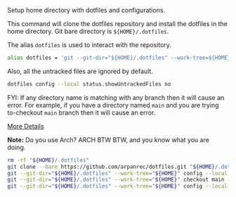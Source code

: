 Setup home directory with dotfiles and configurations.

This command will clone the dotfiles repository and install the dotfiles in the home directory.
Git bare directory is `${HOME}/.dotfiles`.

The alias `dotfiles` is used to interact with the repository.

```bash
alias dotfiles = 'git --git-dir="${HOME}/.dotfiles" --work-tree=${HOME}'
```

Also, all the untracked files are ignored by default.

```bash
dotfiles config --local status.showUntrackedFiles no
```

FYI: If any directory name is matching with any branch then it will cause an error.
For example, if you have a directory named `main` and you are trying to-checkout `main` branch then it will cause an error.

[More Details](https://wiki.archlinux.org/title/Dotfiles)

**Note:** Do you use Arch? ARCH BTW BTW, and you know what you are doing.

```bash
rm -rf "${HOME}/.dotfiles"
git clone --bare https://github.com/arpanrec/dotfiles.git "${HOME}/.dotfiles"
git --git-dir="${HOME}/.dotfiles" --work-tree="${HOME}" config --local status.showUntrackedFiles no
git --git-dir="${HOME}/.dotfiles" --work-tree="${HOME}" checkout main --force
git --git-dir="${HOME}/.dotfiles" --work-tree="${HOME}" config --local remote.origin.fetch "+refs/heads/*:refs/remotes/origin/*"
```
